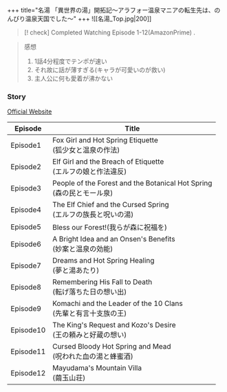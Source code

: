 +++
title="名湯 「異世界の湯」開拓記～アラフォー温泉マニアの転生先は、のんびり温泉天国でした～"
+++
![[名湯_Top.jpg|200]]


> [! check] Completed Watching Episode 1-12(AmazonPrime) .

> 感想  
> 1. 1話4分程度でテンポが速い
> 2. それ故に話が薄すぎる(キャラが可愛いのが救い)
> 3. 主人公に何も愛着が沸かない

### Story
[Official Website](https://isekainoyu.com/story.html)

| Episode   | Title                                                           |
| --------- | --------------------------------------------------------------- |
| Episode1  | Fox Girl and Hot Spring Etiquette<br>(狐少女と温泉の作法)                |
| Episode2  | Elf Girl and the Breach of Etiquette<br>(エルフの娘と作法違反)            |
| Episode3  | People of the Forest and the Botanical Hot Spring<br>(森の民とモール泉) |
| Episode4  | The Elf Chief and the Cursed Spring<br>(エルフの族長と呪いの湯)            |
| Episode5  | Bless our Forest!(我らが森に祝福を)                                     |
| Episode6  | A Bright Idea and an Onsen's Benefits<br>(妙案と温泉の効能)             |
| Episode7  | Dreams and Hot Spring Healing<br>(夢と湯あたり)                       |
| Episode8  | Remembering His Fall to Death<br>(転げ落ちた日の想い出)                   |
| Episode9  | Komachi and the Leader of the 10 Clans<br>(先輩と有言十支族の王)          |
| Episode10 | The King's Request and Kozo's Desire<br>(王の頼みと好蔵の想い)            |
| Episode11 | Cursed Bloody Hot Spring and Mead<br>(呪われた血の湯と蜂蜜酒)              |
| Episode12 | Mayudama's Mountain Villa<br>(繭玉山荘)                             |
